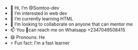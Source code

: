 - 👋 Hi, I’m @Somtoo-dev
- 👀 I’m interested in web dev
- 🌱 I’m currently learning HTML 
- 💞️ I’m looking to collaborate on anyone that can mentor me 
- 📫 You 🫵can reach me on Whatsapp +2347049508415
- 😄 Pronouns: He
- ⚡ Fun fact: I'm a fast learner 

<!---
Somtoo-dev/Somtoo-dev is a ✨ special ✨ repository because its `README.md` (this file) appears on your GitHub profile.
You can click the Preview link to take a look at your changes.
--->
